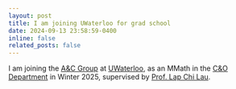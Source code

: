 ```yaml
---
layout: post
title: I am joining UWaterloo for grad school
date: 2024-09-13 23:58:59-0400
inline: false
related_posts: false
---
```


I am joining the [A&C Group](https://algcomp.uwaterloo.ca/) at [UWaterloo](https://uwaterloo.ca/), as an MMath in the [C&O Department](https://uwaterloo.ca/combinatorics-and-optimization/) in Winter 2025, supervised by [Prof. Lap Chi Lau](https://cs.uwaterloo.ca/~lapchi/).
